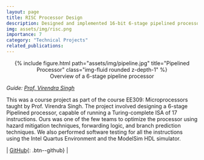 ```yaml
---
layout: page
title: RISC Processor Design
description: Designed and implemented 16-bit 6-stage pipelined processor in VHDL
img: assets/img/risc.png
importance: 7
category: "Technical Projects"
related_publications:
---
```


<center>
<div class="row">
    <div class="col-sm mt-4 mt-md-0">
        {% include figure.html path="assets/img/pipeline.jpg" title="Pipelined Processor" class="img-fluid rounded z-depth-1" %}
    </div>
</div>
<div class="caption">
    Overview of a 6-stage pipeline processor
</div>
</center>

_Guide: [Prof. Virendra Singh](https://www.ee.iitb.ac.in/~viren/)_  

This was a course project as part of the course EE309: Microprocessors taught by Prof. Virendra Singh. The project involved designing a 6-stage Pipelined processor, capable of running a Turing-complete ISA of 17 instructions. Ours was one of the few teams to optimize the processor using hazard mitigation techniques, forwarding logic, and branch prediction techniques. We also performed software testing for all the instructions using the Intel Quartus Environment and the ModelSim HDL simulator.

| [GitHub](https://github.com/AnubhavBhatla/IITB-RISC-22){: .btn--github} |
